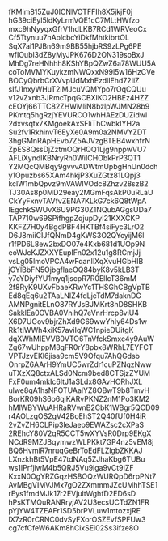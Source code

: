 fKMim815ZuJ0ICNlVOTFFIh8X5jkjF0j
hG39ciEyl5ldKyLrmVQE1cC7MLtHWfzo
mxc9hNyyqxGfrV1hdLKB7RCd1WRVeoCx
Cf5Ttynuu7hAolcbcYiDkfMhtkibrtOL
SqX7ai1PJBn69m9BB55hjbRS9zLPg6PE
wfIOubl3dZ8yMyJPK676D2ON319soBxJ
MhDg7reHNhhh8KShYBpQZwZ6a78WUU5A
coToMVMYKuykzmNWQxxN99l5w16HzCVe
BOCyQbrbCrXVvpUdMxhEzdlIEhd72IiZ
sIfJ1nxyWHuT2lMJcuVQMYpo7rOqCQUu
v12vZxnb3JRmcTpqGCBXIKO2HBEz4HZZ
cEOYj66TTC82ZHWMliN8bzlpWJMN28b9
PKmtq5hgRzjYEVURCO1whHAEzDUZidwl
2dxvsqtx7KMgoekAxSFliThCwbkIYH2a
Su2fv1RkhinvT6EyXe0A9m0a2NMVYZDT
3hgGMnRApHEvb7Z5AJVzgBTEB4wxhfrN
ZpES8QssDjZztmOQrHQQ1Ljg9nppwVU7
AFLiXyndlKBNryRh0WiICHObkPrP3QT1
Y2MQcQMBqy9gvvvADWtmUpbgHnUn0dch
y1Opuzbs65XAm4hkjP3XuZGtz81LQpj3
kclW1mbQpvz9mVAWIVOdc8Zhzv28szB2
TJ30As8p0MD29eay2MGmFqsAkP0uRLaU
CkYyFxnvTAVfvZENA7KLkG7ck6Q8tWpA
IEgchkSWUvX6U9PG30Z1NQubAGgsUDa7
TAP710w69SPifhgpZqjupDyI21KXXCKP
KKFZ7H0y4BgdPBF4HKTBf4siFyc3LrO2
D6J8miiCIJfQNmD4gKWS3O2QYcyijM6l
r1fPD6L8ew2bxDO07e4Kxb681d1UOp9N
eoWJcKJZXXYEupIFn02x12u1g8RCmjJj
vsLg05lmoVPCA4wFqanIlXqXvuHGbHIB
jOYlBbFN5OjbgflaeOQ84byK8v5kLB3T
y7cYDiyfYU1myq1jscpR7R0EllcT36mM
2f8RyK9UXvFbaeKRwYc1THSGhCBgVpTB
Ed8qEq6u2TAaLNIZ4fdLjcTdM7daknDG
AMNPgnitELnO87RYJsBJMKrt8hD8SHKB
SakkIEa0OVBA0VnihQ7eVnrHrcp8viU4
X6D7UGov9bjrZhXd9G69wwYhIy64Ds1w
Rk1tIWWh4xiK57aviIqWC1npieDUitgK
dqXWhMIEVVB0VTO6TnVfckSmxc4y9AuW
Zg67wUhppM8gFR0rY8pbx8WRhL7EYFCT
VPTJzvEKl6jisa9cm5V9Ofqu7AhQGdsb
OnrpZ6AArH9YmUC5wrZdr1cuPZNqzNww
uTXzXQ8ctxALSd0Ncm9bed8CTSjzZYUM
FxF0um4mkIc6ltJ1aSLdx8GAvHORhJXL
ulwe8qA1hsNFOTUAalYZ8OBwT9b8TmvH
BorKR09hS6o6qiKARvPKNZ2nM1Po3KM2
hMlWBYWuAHRaRVwnB2CbK1WBgr5QCD09
r4AOLzgOS2gV42BoEhST2Q40fUf0H4iR
2vZvZH6CLPip3leJaeo9EWAZsc2cXPaS
2REhcY80V2qR5CCT5wXYVsR0Drp9EKgX
NCdR9MZJBqymwzWLPKkt7GP4nz5vEM8j
BQ6HvmiR7nruqGeBrToEdFLZlgbZKKAJ
LXnzkhBt5VpE47tdNAq5ZJhaKbg6TUBu
ws1IPrfjiwM4b5QRJ5Vu9iga9vCt9IZF
KxxN0OgYRZGqzHSBOQzWURQpD6rpPNt7
AvMBgVIMVJMx7gO2ZXmmmJZcUMhhTSE1
rEys1fmdMJk17r2EVjultWghfD2ED6sD
hPsKTMQuRANRryjAV2U3ecsUCTdZN1FR
pYjYW4TZEAFr1SD5brPVLuw1mtozxjRE
lX7zR0rCRNC0dvSyFXorOSZEvfSPFUw3
cg7cfCfeW6AKm8hCixSEi02Ss3ifze8O

